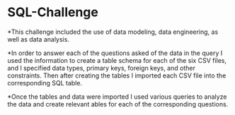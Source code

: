 # SQL-Challenge

*This challenge included the use of data modeling, data engineering, as well as data analysis. 

*In order to answer each of the questions asked of the data in the query I used the information to create a table schema for each of the six CSV files, and I specified data types, primary keys, foreign keys, and other constraints. Then after creating the tables I imported each CSV file into the corresponding SQL table.

*Once the tables and data were imported I used various queries to analyze the data and create relevant ables for each of the corresponding questions. 


